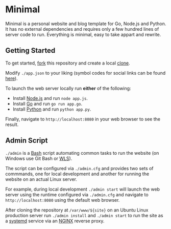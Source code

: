# Minimal

Minimal is a personal website and blog template for Go, Node.js and Python. It has no external dependencies and requires only a few hundred lines of server code to run. Everything is minimal, easy to take appart and rewrite.

## Getting Started

To get started, [fork](https://help.github.com/articles/fork-a-repo) this repository and create a local [clone](https://help.github.com/articles/cloning-a-repository).

Modify `./app.json` to your liking (symbol codes for social links can be found [here](http://drinchev.github.io/monosocialiconsfont)). 

To launch the web server locally run **either** of the following: 

* Install [Node.js](https://nodejs.org/en/download) and run `node app.js`.
* Install [Go](https://golang.org/doc/install) and run `go run app.go`.
* Install [Python](https://www.python.org/downloads/) and run `python app.py`.

Finally, navigate to `http://localhost:8080` in your web browser to see the result.

## Admin Script

`./admin` is a [Bash](https://en.wikipedia.org/wiki/Bash_(Unix_shell)) script automating common tasks to run the website (on Windows use Git Bash or [WLS](https://en.wikipedia.org/wiki/Windows_Subsystem_for_Linux)). 

The script can be configured via `./admin.cfg` and provides two sets of commmands, one for local development and another for running the website on an actual Linux server.

For example, during local development  `./admin start` will launch the web server using the runtime configured via `./admin.cfg` and navigate to `http://localhost:8080` using the default web browser.

After cloning the repository at `/var/www/${site}` on an Ubuntu Linux production server run `./admin install` and `./admin start` to run the site as a [systemd](https://en.wikipedia.org/wiki/Systemd) service via an [NGINX](https://www.nginx.com) reverse proxy.

